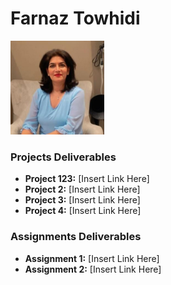 # Farnaz Towhidi 
<img src="./assets/Farnaz.jpeg" style="width:150px;"/>

### Projects Deliverables
- **Project 123:** [Insert Link Here]
- **Project 2:** [Insert Link Here]
- **Project 3:** [Insert Link Here]
- **Project 4:** [Insert Link Here]

### Assignments Deliverables
- **Assignment 1:** [Insert Link Here]
- **Assignment 2:** [Insert Link Here]







